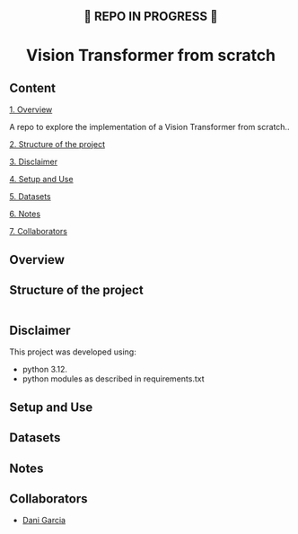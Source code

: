## <p align="center"> 🚧 REPO IN PROGRESS 🚧 </p>


# <p align="center"> **Vision Transformer from scratch** </p>

## **Content**

[1. Overview](#overview)

A repo to explore the implementation of a Vision Transformer from scratch..

[2. Structure of the project](#structure-of-the-project)

[3. Disclaimer](#disclaimer)

[4. Setup and Use](#setup-and-use)

[5. Datasets](#datasets)

[6. Notes](#notes)

[7. Collaborators](#collaborators)

## **Overview**


## **Structure of the project**

```bash

```

## **Disclaimer**

This project was developed using:

- python 3.12.
- python modules as described in requirements.txt


## **Setup and Use**


## **Datasets**


## **Notes**


## **Collaborators**

- [Dani Garcia](mailto:danielgarciache@gmail.com)


